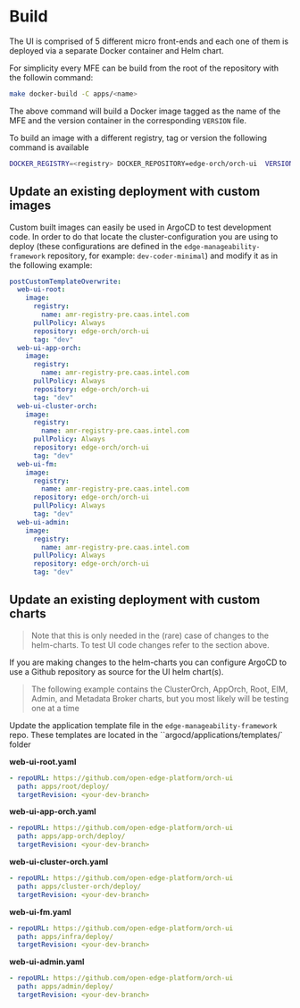 # Build

The UI is comprised of 5 different micro front-ends and each one of them is deployed via a separate Docker container and Helm chart.

For simplicity every MFE can be build from the root of the repository with the followin command:

```bash
make docker-build -C apps/<name>
```

The above command will build a Docker image tagged as the name of the MFE and the version container in the corresponding `VERSION` file.

To build an image with a different registry, tag or version the following command is available

```bash
DOCKER_REGISTRY=<registry> DOCKER_REPOSITORY=edge-orch/orch-ui  VERSION=dev make docker-build -C apps/<name>
```

## Update an existing deployment with custom images

Custom built images can easily be used in ArgoCD to test development code. In order to do that locate the cluster-configuration you are using to deploy (these configurations are defined in the `edge-manageability-framework` repository, for example: `dev-coder-minimal`) and modify it as in the following example:

```yaml
postCustomTemplateOverwrite:
  web-ui-root:
    image:
      registry:
        name: amr-registry-pre.caas.intel.com
      pullPolicy: Always
      repository: edge-orch/orch-ui
      tag: "dev"
  web-ui-app-orch:
    image:
      registry:
        name: amr-registry-pre.caas.intel.com
      pullPolicy: Always
      repository: edge-orch/orch-ui
      tag: "dev"
  web-ui-cluster-orch:
    image:
      registry:
        name: amr-registry-pre.caas.intel.com
      pullPolicy: Always
      repository: edge-orch/orch-ui
      tag: "dev"
  web-ui-fm:
    image:
      registry:
        name: amr-registry-pre.caas.intel.com
      repository: edge-orch/orch-ui
      pullPolicy: Always
      tag: "dev"
  web-ui-admin:
    image:
      registry:
        name: amr-registry-pre.caas.intel.com
      pullPolicy: Always
      repository: edge-orch/orch-ui
      tag: "dev"
```

## Update an existing deployment with custom charts

> Note that this is only needed in the (rare) case of changes to the helm-charts. To test UI code changes refer to the section above.

If you are making changes to the helm-charts you can configure ArgoCD to use a
Github repository as source for the UI helm chart(s).

> The following example contains the ClusterOrch, AppOrch, Root, EIM, Admin, and Metadata Broker charts, but you most
> likely will be testing one at a time

<!--
1. Update `mage/Magefile.go` to add the repository to ArgoCD

```go
var privateRepos = []string{
	"https://github.com/open-edge-platform/orch-utils",
	"https://github.com/open-edge-platform/edge-manageability-framework",
	"https://github.com/open-edge-platform/orch-ui",
}
```
then run `mage argo:login argo:repoAdd`

> NOTE: when the repository will be moved to open-source, this won't be needed anymore
 -->

Update the application template file in the `edge-manageability-framework` repo.
These templates are located in the ``argocd/applications/templates/` folder

**web-ui-root.yaml**

```yaml
- repoURL: https://github.com/open-edge-platform/orch-ui
  path: apps/root/deploy/
  targetRevision: <your-dev-branch>
```

**web-ui-app-orch.yaml**

```yaml
- repoURL: https://github.com/open-edge-platform/orch-ui
  path: apps/app-orch/deploy/
  targetRevision: <your-dev-branch>
```

**web-ui-cluster-orch.yaml**

```yaml
- repoURL: https://github.com/open-edge-platform/orch-ui
  path: apps/cluster-orch/deploy/
  targetRevision: <your-dev-branch>
```

**web-ui-fm.yaml**

```yaml
- repoURL: https://github.com/open-edge-platform/orch-ui
  path: apps/infra/deploy/
  targetRevision: <your-dev-branch>
```

**web-ui-admin.yaml**

```yaml
- repoURL: https://github.com/open-edge-platform/orch-ui
  path: apps/admin/deploy/
  targetRevision: <your-dev-branch>
```
